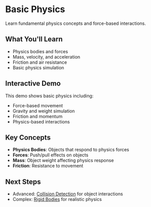 # Basic Physics

<!-- embed-{$PATH} -->


Learn fundamental physics concepts and force-based interactions.

## What You'll Learn

- Physics bodies and forces
- Mass, velocity, and acceleration
- Friction and air resistance
- Basic physics simulation

## Interactive Demo

This demo shows basic physics including:
- Force-based movement
- Gravity and weight simulation
- Friction and momentum
- Physics-based interactions

## Key Concepts

- **Physics Bodies**: Objects that respond to physics forces
- **Forces**: Push/pull effects on objects
- **Mass**: Object weight affecting physics response
- **Friction**: Resistance to movement

## Next Steps

- Advanced: [Collision Detection](../collision_detection/) for object interactions
- Complex: [Rigid Bodies](../rigid_bodies/) for realistic physics
